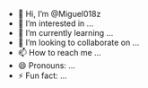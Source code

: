 - 👋 Hi, I’m @Miguel018z
- 👀 I’m interested in ...
- 🌱 I’m currently learning ...
- 💞️ I’m looking to collaborate on ...
- 📫 How to reach me ...
- 😄 Pronouns: ...
- ⚡ Fun fact: ...

<!---
Miguel018z/Miguel018z is a ✨ special ✨ repository because its `README.md` (this file) appears on your GitHub profile.
You can click the Preview link to take a look at your changes.
--->
